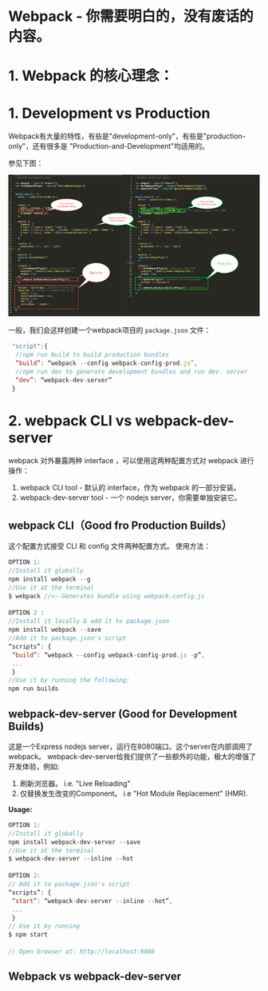 # Webpack - 你需要明白的，没有废话的内容。

# 1. Webpack 的核心理念：

# 1. Development vs Production

Webpack有大量的特性，有些是"development-only"，有些是"production-only"，还有很多是 "Production-and-Development"均适用的。

参见下图：

![alt text](./a-simple-dev-prod-compare-webpack-files.png)

一般，我们会这样创建一个webpack项目的 `package.json` 文件：

``` javascript
 "script":{
  //npm run build to build production bundles
  “build”: “webpack --config webpack-config-prod.js”,
  //npm run dev to generate development bundles and run dev. server
  “dev”: “webpack-dev-server”
 }
```

# 2. webpack CLI vs webpack-dev-server

webpack 对外暴露两种 interface ，可以使用这两种配置方式对 webpack 进行操作：

1. webpack CLI tool - 默认的 interface，作为 webpack 的一部分安装。
2. webpack-dev-server tool - 一个 nodejs server，你需要单独安装它。

## webpack CLI（Good fro Production Builds）

这个配置方式接受 CLI 和 config 文件两种配置方式。 使用方法：

``` javascript
OPTION 1:
//Install it globally
npm install webpack --g
//Use it at the terminal
$ webpack //<--Generates bundle using webpack.config.js

OPTION 2 :
//Install it locally & add it to package.json
npm install webpack --save
//Add it to package.json's script
“scripts”: {
 “build”: “webpack --config webpack-config-prod.js -p”,
 ...
 }
//Use it by running the following:
npm run builds
```

## webpack-dev-server (Good for Development Builds)

这是一个Express nodejs server，运行在8080端口。这个server在内部调用了webpack。 webpack-dev-server给我们提供了一些额外的功能，极大的增强了开发体验，例如:

1. 刷新浏览器。 i.e. "Live Reloading"
2. 仅替换发生改变的Component。 i.e "Hot Module Replacement" (HMR).

**Usage:**

``` javascript
OPTION 1:
//Install it globally
npm install webpack-dev-server --save
//Use it at the terminal
$ webpack-dev-server --inline --hot

OPTION 2:
// Add it to package.json's script
“scripts”: {
 “start”: “webpack-dev-server --inline --hot”,
 ...
 }
// Use it by running
$ npm start

// Open browser at: http://localhost:8080
```

## Webpack vs webpack-dev-server
